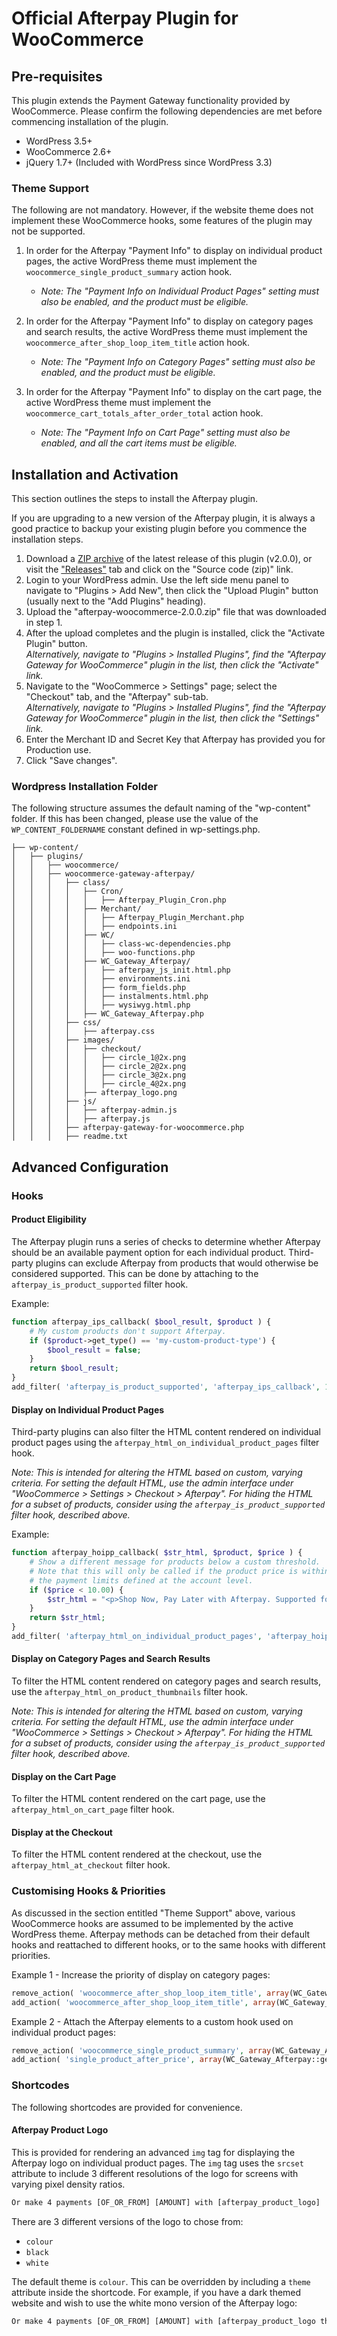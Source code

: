 # Official Afterpay Plugin for WooCommerce

## Pre-requisites

This plugin extends the Payment Gateway functionality provided by WooCommerce. Please confirm the following dependencies are met before commencing installation of the plugin.

* WordPress 3.5+
* WooCommerce 2.6+
* jQuery 1.7+ (Included with WordPress since WordPress 3.3)

### Theme Support

The following are not mandatory. However, if the website theme does not implement these WooCommerce hooks, some features of the plugin may not be supported.

1. In order for the Afterpay "Payment Info" to display on individual product pages, the active WordPress theme must implement the `woocommerce_single_product_summary` action hook.
    * _Note: The "Payment Info on Individual Product Pages" setting must also be enabled, and the product must be eligible._

2. In order for the Afterpay "Payment Info" to display on category pages and search results, the active WordPress theme must implement the `woocommerce_after_shop_loop_item_title` action hook.
    * _Note: The "Payment Info on Category Pages" setting must also be enabled, and the product must be eligible._

3. In order for the Afterpay "Payment Info" to display on the cart page, the active WordPress theme must implement the `woocommerce_cart_totals_after_order_total` action hook.
    * _Note: The "Payment Info on Cart Page" setting must also be enabled, and all the cart items must be eligible._

## Installation and Activation

This section outlines the steps to install the Afterpay plugin.

If you are upgrading to a new version of the Afterpay plugin, it is always a good practice to backup your existing plugin before you commence the installation steps.

1. Download a [ZIP archive](https://github.com/afterpay/afterpay-woocommerce/archive/v2.0.0.zip) of the latest release of this plugin (v2.0.0), or visit the ["Releases"](https://github.com/afterpay/afterpay-woocommerce/releases) tab and click on the "Source code (zip)" link.
2. Login to your WordPress admin. Use the left side menu panel to navigate to "Plugins > Add New", then click the "Upload Plugin" button (usually next to the "Add Plugins" heading).
3. Upload the "afterpay-woocommerce-2.0.0.zip" file that was downloaded in step 1.
4. After the upload completes and the plugin is installed, click the "Activate Plugin" button.  
   _Alternatively, navigate to "Plugins > Installed Plugins", find the "Afterpay Gateway for WooCommerce" plugin in the list, then click the "Activate" link._
5. Navigate to the "WooCommerce > Settings" page; select the "Checkout" tab, and the "Afterpay" sub-tab.  
   _Alternatively, navigate to "Plugins > Installed Plugins", find the "Afterpay Gateway for WooCommerce" plugin in the list, then click the "Settings" link._
6. Enter the Merchant ID and Secret Key that Afterpay has provided you for Production use.
7. Click "Save changes".

### Wordpress Installation Folder

The following structure assumes the default naming of the "wp-content" folder. If this has been changed, please use the value of the `WP_CONTENT_FOLDERNAME` constant defined in wp-settings.php.

```
├── wp-content/
│   ├── plugins/
│   │   ├── woocommerce/
│   │   ├── woocommerce-gateway-afterpay/
│   │   │   ├── class/
│   │   │   │   ├── Cron/
│   │   │   │   │   ├── Afterpay_Plugin_Cron.php
│   │   │   │   ├── Merchant/
│   │   │   │   │   ├── Afterpay_Plugin_Merchant.php
│   │   │   │   │   ├── endpoints.ini
│   │   │   │   ├── WC/
│   │   │   │   │   ├── class-wc-dependencies.php
│   │   │   │   │   ├── woo-functions.php
│   │   │   │   ├── WC_Gateway_Afterpay/
│   │   │   │   │   ├── afterpay_js_init.html.php
│   │   │   │   │   ├── environments.ini
│   │   │   │   │   ├── form_fields.php
│   │   │   │   │   ├── instalments.html.php
│   │   │   │   │   ├── wysiwyg.html.php
│   │   │   │   ├── WC_Gateway_Afterpay.php
│   │   │   ├── css/
│   │   │   │   ├── afterpay.css
│   │   │   ├── images/
│   │   │   │   ├── checkout/
│   │   │   │   │   ├── circle_1@2x.png
│   │   │   │   │   ├── circle_2@2x.png
│   │   │   │   │   ├── circle_3@2x.png
│   │   │   │   │   ├── circle_4@2x.png
│   │   │   │   ├── afterpay_logo.png
│   │   │   ├── js/
│   │   │   │   ├── afterpay-admin.js
│   │   │   │   ├── afterpay.js
│   │   │   ├── afterpay-gateway-for-woocommerce.php
│   │   │   ├── readme.txt
```

## Advanced Configuration

### Hooks

#### Product Eligibility

The Afterpay plugin runs a series of checks to determine whether Afterpay should be an available payment option for each individual product. Third-party plugins can exclude Afterpay from products that would otherwise be considered supported. This can be done by attaching to the `afterpay_is_product_supported` filter hook.

Example:
```PHP
function afterpay_ips_callback( $bool_result, $product ) {
    # My custom products don't support Afterpay.
    if ($product->get_type() == 'my-custom-product-type') {
        $bool_result = false;
    }
    return $bool_result;
}
add_filter( 'afterpay_is_product_supported', 'afterpay_ips_callback', 10, 2 );
```

#### Display on Individual Product Pages

Third-party plugins can also filter the HTML content rendered on individual product pages using the `afterpay_html_on_individual_product_pages` filter hook.

*Note: This is intended for altering the HTML based on custom, varying criteria. For setting the default HTML, use the admin interface under "WooCommerce > Settings > Checkout > Afterpay". For hiding the HTML for a subset of products, consider using the `afterpay_is_product_supported` filter hook, described above.*

Example:
```PHP
function afterpay_hoipp_callback( $str_html, $product, $price ) {
    # Show a different message for products below a custom threshold.
    # Note that this will only be called if the product price is within
    # the payment limits defined at the account level.
    if ($price < 10.00) {
        $str_html = "<p>Shop Now, Pay Later with Afterpay. Supported for orders over $10.00</p>";
    }
    return $str_html;
}
add_filter( 'afterpay_html_on_individual_product_pages', 'afterpay_hoipp_callback', 10, 3 );
```

#### Display on Category Pages and Search Results

To filter the HTML content rendered on category pages and search results, use the `afterpay_html_on_product_thumbnails` filter hook.

*Note: This is intended for altering the HTML based on custom, varying criteria. For setting the default HTML, use the admin interface under "WooCommerce > Settings > Checkout > Afterpay". For hiding the HTML for a subset of products, consider using the `afterpay_is_product_supported` filter hook, described above.*

#### Display on the Cart Page

To filter the HTML content rendered on the cart page, use the `afterpay_html_on_cart_page` filter hook.

#### Display at the Checkout

To filter the HTML content rendered at the checkout, use the `afterpay_html_at_checkout` filter hook.

### Customising Hooks & Priorities

As discussed in the section entitled "Theme Support" above, various WooCommerce hooks are assumed to be implemented by the active WordPress theme. Afterpay methods can be detached from their default hooks and reattached to different hooks, or to the same hooks with different priorities.

Example 1 - Increase the priority of display on category pages:
```PHP
remove_action( 'woocommerce_after_shop_loop_item_title', array(WC_Gateway_Afterpay::getInstance(), 'print_info_for_listed_products'), 15, 0 );
add_action( 'woocommerce_after_shop_loop_item_title', array(WC_Gateway_Afterpay::getInstance(), 'print_info_for_listed_products'), 5, 0 );
```

Example 2 - Attach the Afterpay elements to a custom hook used on individual product pages:
```PHP
remove_action( 'woocommerce_single_product_summary', array(WC_Gateway_Afterpay::getInstance(), 'print_info_for_product_detail_page'), 15, 0 );
add_action( 'single_product_after_price', array(WC_Gateway_Afterpay::getInstance(), 'print_info_for_product_detail_page'), 10, 0 );
```

### Shortcodes

The following shortcodes are provided for convenience.

#### Afterpay Product Logo

This is provided for rendering an advanced `img` tag for displaying the Afterpay logo on individual product pages. The `img` tag uses the `srcset` attribute to include 3 different resolutions of the logo for screens with varying pixel density ratios.

```HTML
Or make 4 payments [OF_OR_FROM] [AMOUNT] with [afterpay_product_logo]
```

There are 3 different versions of the logo to chose from:
* `colour`
* `black`
* `white`

The default theme is `colour`. This can be overridden by including a `theme` attribute inside the shortcode. For example, if you have a dark themed website and wish to use the white mono version of the Afterpay logo:

```HTML
Or make 4 payments [OF_OR_FROM] [AMOUNT] with [afterpay_product_logo theme="white"]
```
